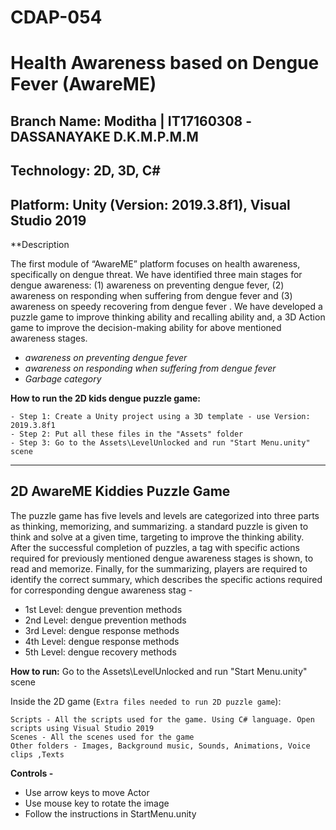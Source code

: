 # CDAP-054

# Health Awareness based on Dengue Fever (AwareME)</h2>
## Branch Name: Moditha | IT17160308 -DASSANAYAKE D.K.M.P.M.M
## Technology: 2D, 3D, C#
## Platform: Unity (Version: 2019.3.8f1), Visual Studio 2019 

**Description

The first module of “AwareME” platform focuses on health awareness, specifically on dengue threat. We have identified three main stages for dengue awareness: (1) awareness on preventing dengue fever, (2) awareness on responding when suffering from dengue fever and (3) awareness on speedy recovering from dengue fever . We have developed a puzzle game to improve thinking ability and recalling ability and, a 3D Action game to improve the decision-making ability for above mentioned awareness stages.

- *awareness on preventing dengue fever*
- *awareness on responding when suffering from dengue fever*
- *Garbage category*

**How to run the 2D kids dengue puzzle game:**
```
- Step 1: Create a Unity project using a 3D template - use Version: 2019.3.8f1 
- Step 2: Put all these files in the "Assets" folder 
- Step 3: Go to the Assets\LevelUnlocked and run "Start Menu.unity" scene
```


---------------------------------------------------------------------------------------------------------------------------------------------------------------
## 2D AwareME Kiddies Puzzle Game 
The puzzle game has five levels and levels are categorized into three parts as thinking, memorizing, and summarizing.  a standard puzzle is given to think and solve at a given time, targeting to improve the thinking ability. After the successful completion of puzzles, a tag with specific actions required for previously mentioned dengue awareness stages is shown, to read and memorize. Finally, for the summarizing, players are required to identify the correct summary, which describes the specific actions required for corresponding dengue awareness stag -
- 1st Level: dengue prevention methods
- 2nd Level: dengue prevention methods
- 3rd Level: dengue response methods
- 4th Level: dengue response methods
- 5th Level: dengue recovery methods

**How to run:** 
Go to the Assets\LevelUnlocked and run "Start Menu.unity" scene

Inside the 2D game (```Extra files needed to run 2D puzzle game```):
```
Scripts - All the scripts used for the game. Using C# language. Open scripts using Visual Studio 2019
Scenes - All the scenes used for the game
Other folders - Images, Background music, Sounds, Animations, Voice clips ,Texts
```


**Controls -** 
- Use arrow keys to move Actor
- Use mouse key to rotate the image
- Follow the instructions in StartMenu.unity




